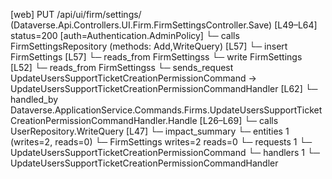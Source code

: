 [web] PUT /api/ui/firm/settings/  (Dataverse.Api.Controllers.UI.Firm.FirmSettingsController.Save)  [L49–L64] status=200 [auth=Authentication.AdminPolicy]
  └─ calls FirmSettingsRepository (methods: Add,WriteQuery) [L57]
  └─ insert FirmSettings [L57]
    └─ reads_from FirmSettingss
  └─ write FirmSettings [L52]
    └─ reads_from FirmSettingss
  └─ sends_request UpdateUsersSupportTicketCreationPermissionCommand -> UpdateUsersSupportTicketCreationPermissionCommandHandler [L62]
    └─ handled_by Dataverse.ApplicationService.Commands.Firms.UpdateUsersSupportTicketCreationPermissionCommandHandler.Handle [L26–L69]
      └─ calls UserRepository.WriteQuery [L47]
  └─ impact_summary
    └─ entities 1 (writes=2, reads=0)
      └─ FirmSettings writes=2 reads=0
    └─ requests 1
      └─ UpdateUsersSupportTicketCreationPermissionCommand
    └─ handlers 1
      └─ UpdateUsersSupportTicketCreationPermissionCommandHandler

